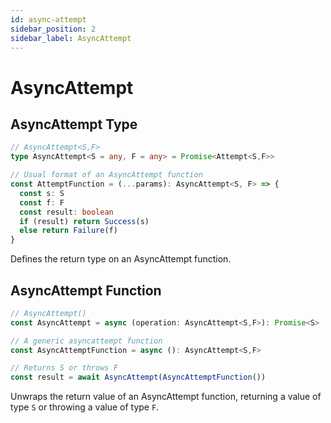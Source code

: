 ```yaml
---
id: async-attempt
sidebar_position: 2
sidebar_label: AsyncAttempt
---
```


# AsyncAttempt

## AsyncAttempt Type

```typescript
// AsyncAttempt<S,F>
type AsyncAttempt<S = any, F = any> = Promise<Attempt<S,F>>

// Usual format of an AsyncAttempt function
const AttemptFunction = (...params): AsyncAttempt<S, F> => {
  const s: S
  const f: F
  const result: boolean
  if (result) return Success(s)
  else return Failure(f)
}
```

Defines the return type on an AsyncAttempt function.

## AsyncAttempt Function

```typescript
// AsyncAttempt()
const AsyncAttempt = async (operation: AsyncAttempt<S,F>): Promise<S>

// A generic asyncattempt function
const AsyncAttemptFunction = async (): AsyncAttempt<S,F>

// Returns S or throws F
const result = await AsyncAttempt(AsyncAttemptFunction())
```

Unwraps the return value of an AsyncAttempt function, returning a value of type `S` or throwing a value of type `F`.
